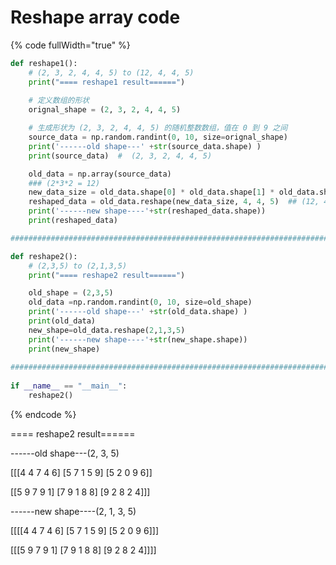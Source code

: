 # Reshape array code

{% code fullWidth="true" %}
```python
def reshape1():
    # (2, 3, 2, 4, 4, 5) to (12, 4, 4, 5)
    print("==== reshape1 result======")
 
    # 定义数组的形状
    orignal_shape = (2, 3, 2, 4, 4, 5)

    # 生成形状为 (2, 3, 2, 4, 4, 5) 的随机整数数组，值在 0 到 9 之间
    source_data = np.random.randint(0, 10, size=orignal_shape)
    print('------old shape---' +str(source_data.shape) )
    print(source_data)  #  (2, 3, 2, 4, 4, 5)

    old_data = np.array(source_data)   
    ### (2*3*2 = 12)
    new_data_size = old_data.shape[0] * old_data.shape[1] * old_data.shape[2]
    reshaped_data = old_data.reshape(new_data_size, 4, 4, 5)  ## (12, 4, 4, 5)
    print('------new shape----'+str(reshaped_data.shape))
    print(reshaped_data)

############################################################################

def reshape2():
    # (2,3,5) to (2,1,3,5)
    print("==== reshape2 result======")

    old_shape = (2,3,5)
    old_data =np.random.randint(0, 10, size=old_shape)
    print('------old shape---' +str(old_data.shape) )
    print(old_data)
    new_shape=old_data.reshape(2,1,3,5)
    print('------new shape----'+str(new_shape.shape))
    print(new_shape)
    
############################################################################
 
if __name__ == "__main__":  
    reshape2()
```
{% endcode %}

\==== reshape2 result======

\------old shape---(2, 3, 5)&#x20;

\[\[\[4 4 7 4 6] \[5 7 1 5 9] \[5 2 0 9 6]]

\[\[5 9 7 9 1] \[7 9 1 8 8] \[9 2 8 2 4]]]&#x20;

\------new shape----(2, 1, 3, 5)&#x20;

\[\[\[\[4 4 7 4 6] \[5 7 1 5 9] \[5 2 0 9 6]]]

\[\[\[5 9 7 9 1] \[7 9 1 8 8] \[9 2 8 2 4]]]]
